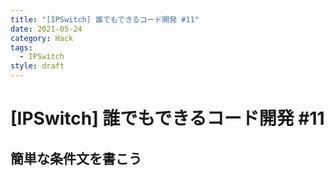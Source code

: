 ```yaml
---
title: "[IPSwitch] 誰でもできるコード開発 #11"
date: 2021-05-24
category: Hack
tags:
  - IPSwitch
style: draft
---
```


# [IPSwitch] 誰でもできるコード開発 #11

## 簡単な条件文を書こう
